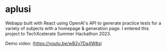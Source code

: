 # aplusi

Webapp built with React using OpenAI's API to generate practice tests for a variety of subjects with a homepage & generation page. I entered this project to TechXcelerate Summer Hackathon 2023.

Demo video: (https://youtu.be/wB2y7Da4W8s)
